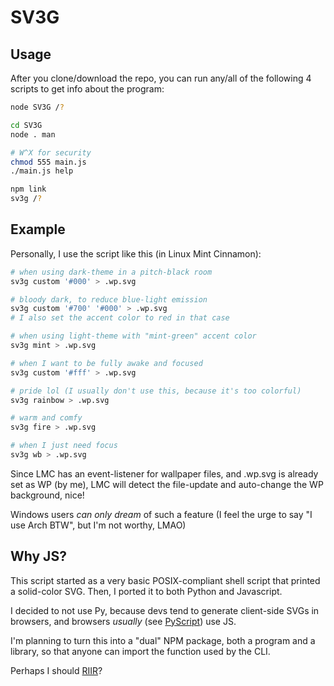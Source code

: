 # SV3G

## Usage

After you clone/download the repo, you can run any/all of the following 4 scripts to get info about the program:

```sh
node SV3G /?

cd SV3G
node . man

# W^X for security
chmod 555 main.js
./main.js help

npm link
sv3g /?
```

## Example

Personally, I use the script like this (in Linux Mint Cinnamon):

```sh
# when using dark-theme in a pitch-black room
sv3g custom '#000' > .wp.svg

# bloody dark, to reduce blue-light emission
sv3g custom '#700' '#000' > .wp.svg
# I also set the accent color to red in that case

# when using light-theme with "mint-green" accent color
sv3g mint > .wp.svg

# when I want to be fully awake and focused
sv3g custom '#fff' > .wp.svg

# pride lol (I usually don't use this, because it's too colorful)
sv3g rainbow > .wp.svg

# warm and comfy
sv3g fire > .wp.svg

# when I just need focus
sv3g wb > .wp.svg
```

Since LMC has an event-listener for wallpaper files, and .wp.svg is already set as WP (by me), LMC will detect the file-update and auto-change the WP background, nice!

Windows users _can only dream_ of such a feature (I feel the urge to say "I use Arch BTW", but I'm not worthy, LMAO)

## Why JS?

This script started as a very basic POSIX-compliant shell script that printed a solid-color SVG. Then, I ported it to both Python and Javascript.

I decided to not use Py, because devs tend to generate client-side SVGs in browsers, and browsers _usually_ (see [PyScript](https://pyscript.net)) use JS.

I'm planning to turn this into a "dual" NPM package, both a program and a library, so that anyone can import the function used by the CLI.

Perhaps I should [RIIR](https://github.com/ansuz/RIIR)?
